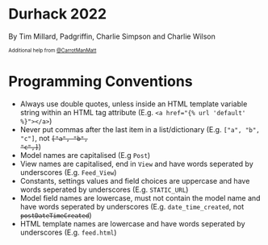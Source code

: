 Durhack 2022
============

By Tim Millard, Padgriffin, Charlie Simpson and Charlie Wilson

<sub><sup>Additional help from [@CarrotManMatt](https://github.com/CarrotManMatt "CarrotManMatt's Github Page")</sup></sub>

# Programming Conventions

* Always use double quotes, unless inside an HTML template variable string within an HTML tag attribute (E.g. `<a href="{% url 'default' %}"></a>`)
* Never put commas after the last item in a list/dictionary (E.g. `["a", "b", "c"]`, not <code><del>["a", "b", "c",]</del></code>)
* Model names are capitalised (E.g `Post`)
* View names are capitalised, end in `View` and have words seperated by underscores (E.g. `Feed_View`)
* Constants, settings values and field choices are uppercase and have words seperated by underscores (E.g. `STATIC_URL`)
* Model field names are lowercase, must not contain the model name and have words seperated by underscores (E.g. `date_time_created`, not <code><del>postDateTimeCreated</del></code>)
* HTML template names are lowercase and have words seperated by underscores (E.g. `feed.html`)